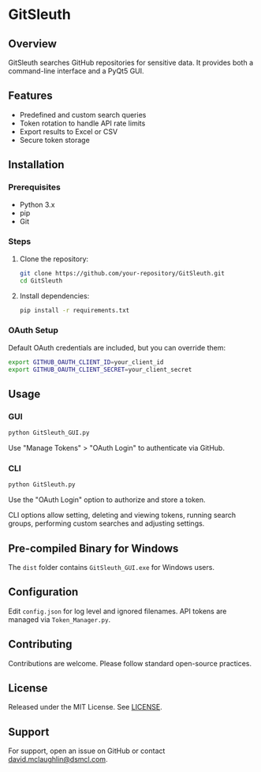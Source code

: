 # GitSleuth

## Overview

GitSleuth searches GitHub repositories for sensitive data. It provides both a command-line interface and a PyQt5 GUI.

## Features
* Predefined and custom search queries
* Token rotation to handle API rate limits
* Export results to Excel or CSV
* Secure token storage

## Installation

### Prerequisites
* Python 3.x
* pip
* Git

### Steps
1. Clone the repository:
   ```bash
   git clone https://github.com/your-repository/GitSleuth.git
   cd GitSleuth
   ```
2. Install dependencies:
   ```bash
   pip install -r requirements.txt
   ```

### OAuth Setup
Default OAuth credentials are included, but you can override them:
```bash
export GITHUB_OAUTH_CLIENT_ID=your_client_id
export GITHUB_OAUTH_CLIENT_SECRET=your_client_secret
```

## Usage

### GUI
```bash
python GitSleuth_GUI.py
```
Use "Manage Tokens" > "OAuth Login" to authenticate via GitHub.

### CLI
```bash
python GitSleuth.py
```
Use the "OAuth Login" option to authorize and store a token.

CLI options allow setting, deleting and viewing tokens, running search groups, performing custom searches and adjusting settings.

## Pre-compiled Binary for Windows
The `dist` folder contains `GitSleuth_GUI.exe` for Windows users.

## Configuration
Edit `config.json` for log level and ignored filenames. API tokens are managed via `Token_Manager.py`.

## Contributing
Contributions are welcome. Please follow standard open-source practices.

## License
Released under the MIT License. See [LICENSE](LICENSE).

## Support
For support, open an issue on GitHub or contact david.mclaughlin@dsmcl.com.
